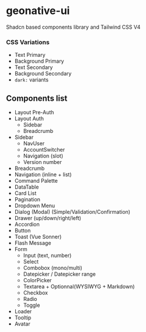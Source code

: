 # geonative-ui
Shadcn based components library and Tailwind CSS V4

### CSS Variations

- Text Primary
- Background Primary
- Text Secondary
- Background Secondary
- `dark:` variants

## Components list

- Layout Pre-Auth
- Layout Auth
    - Sidebar
    - Breadcrumb
- Sidebar
    - NavUser
    - AccountSwitcher
    - Navigation (slot)
    - Version number
- Breadcrumb
- Navigation (inline + list)
- Command Palette
- DataTable
- Card List
- Pagination
- Dropdown Menu
- Dialog (Modal) (Simple/Validation/Confirmation)
- Drawer (up/down/right/left)
- Accordion
- Button
- Toast (Vue Sonner)
- Flash Message
- Form
    - Input (text, number)
    - Select
    - Combobox (mono/multi)
    - Datepicker / Datepicker range
    - ColorPicker
    - Textarea + Optionnal(WYSIWYG + Markdown)
    - Checkbox
    - Radio
    - Toggle
- Loader
- Tooltip
- Avatar




